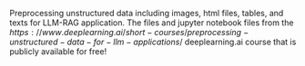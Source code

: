 Preprocessing unstructured data including images, html files, tables, and texts for LLM-RAG application. The files and jupyter notebook files from the $https://www.deeplearning.ai/short-courses/preprocessing-unstructured-data-for-llm-applications/$
deeplearning.ai course that is publicly available for free!
